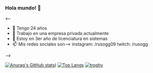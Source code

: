 ### Hola mundo! 👋

<--

- 💬 Tengo 24 años
- 🔭 Trabajo en una empresa privada actualmente
- 🌱 Estoy en 3er año de licenciatura en sistemas
- 📫 Mis redes sociales son--> instagram: /rusogg09  twitch: /rusogg

-->


[![Anurag's GitHub stats](https://github-readme-stats.vercel.app/api?username=rusogg&show_icons=true&theme=radical)](https://github.com/anuraghazra/github-readme-stats))
[![Top Langs](https://github-readme-stats.vercel.app/api/top-langs/?username=rusogg&layout=compact&show_icons=true&theme=radical)](https://github.com/anuraghazra/github-readme-stats)
[![trophy](https://github-profile-trophy.vercel.app/?username=rusogg&theme=dracula)](https://github.com/ryo-ma/github-profile-trophy)
